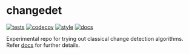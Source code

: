 # changedet

[![tests](https://github.com/ashnair1/changedet/actions/workflows/tests.yml/badge.svg)](https://github.com/ashnair1/changedet/actions/workflows/tests.yml)
[![codecov](https://codecov.io/gh/ashnair1/changedet/branch/master/graph/badge.svg?token=CKJCFQ7WLJ)](https://codecov.io/gh/ashnair1/changedet)
[![style](https://github.com/ashnair1/changedet/actions/workflows/style.yml/badge.svg)](https://github.com/ashnair1/changedet/actions/workflows/style.yml)
[![docs](https://github.com/ashnair1/changedet/actions/workflows/docs.yml/badge.svg)](https://github.com/ashnair1/changedet/actions/workflows/docs.yml)

Experimental repo for trying out classical change detection algorithms. Refer [docs](https://ashnair1.github.io/changedet/) for further details.
